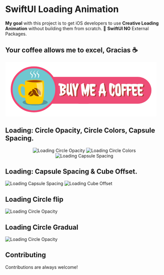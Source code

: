 # SwiftUI Loading Animation

<strong>My goal</strong> with this project is to get iOS developers to use <strong>Creative Loading Animation</strong> without building them from scratch. 💯 <strong>SwiftUI NO</strong> External Packages.


## Your coffee allows me to excel, Gracias ☕

<a href="https://www.buymeacoffee.com/adamkif" target="_blank" rel="noopener noreferrer"><img src="https://github.com/adam-kif/SwiftUI-Loading-Animation/blob/main/SwiftUI-Loading-Animation/Screenshot/BuyMeACoffee.png" alt="Buy Me A Coffee" /></a>

## Loading: Circle Opacity, Circle Colors, Capsule Spacing.
<div align="center" width="100%">
 <img width="30%" src="https://github.com/adamkif/SwiftUI-Loading-Animation/blob/main/SwiftUI-Loading-Animation/Screenshot/LoadingCircleOpacity.gif" alt="Loading Circle  Opacity">
 <img width="30%" src="https://github.com/adamkif/SwiftUI-Loading-Animation/blob/main/SwiftUI-Loading-Animation/Screenshot/LoadingCircleColors.gif"  alt="Loading Circle Colors">
  <img width="30%" src="https://github.com/adamkif/SwiftUI-Loading-Animation/blob/main/SwiftUI-Loading-Animation/Screenshot/LoadingCapsuleSpacing.gif" alt="Loading Capsule  Spacing">
</div>

## Loading: Capsule Spacing & Cube Offset.
<div align="start">
 <img src="https://github.com/adamkif/SwiftUI-Loading-Animation/blob/main/SwiftUI-Loading-Animation/Screenshot/LoadingCapsuleSpacing.gif" alt="Loading Capsule  Spacing">
 <img margin-left="40px" src="https://github.com/adamkif/SwiftUI-Loading-Animation/blob/main/SwiftUI-Loading-Animation/Screenshot/LoadingCubeOffset.gif"    alt="Loading Cube Offset">
</div>

## Loading Circle flip

![Loading Circle Opacity](https://github.com/adamkif/SwiftUI-Loading-Animation/blob/main/SwiftUI-Loading-Animation/Screenshot/LoadingCircleFlip.gif)

## Loading Circle Gradual

![Loading Circle Opacity](https://github.com/adamkif/SwiftUI-Loading-Animation/blob/main/SwiftUI-Loading-Animation/Screenshot/LoadingCircleGradual.gif)

## Contributing

Contributions are always welcome!

